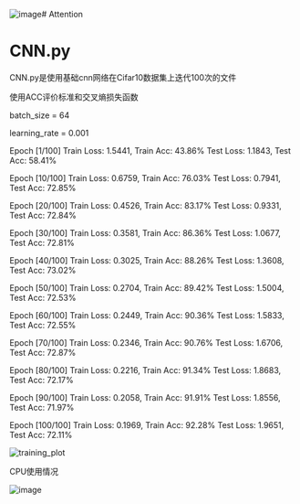 ![image](https://github.com/user-attachments/assets/f81ccdd0-5f1d-429d-8a1c-6876441ab492)# Attention

# CNN.py
CNN.py是使用基础cnn网络在Cifar10数据集上迭代100次的文件

使用ACC评价标准和交叉熵损失函数

batch_size = 64

learning_rate = 0.001

Epoch [1/100] Train Loss: 1.5441, Train Acc: 43.86% Test Loss: 1.1843, Test Acc: 58.41%

Epoch [10/100] Train Loss: 0.6759, Train Acc: 76.03% Test Loss: 0.7941, Test Acc: 72.85%

Epoch [20/100] Train Loss: 0.4526, Train Acc: 83.17% Test Loss: 0.9331, Test Acc: 72.84%

Epoch [30/100] Train Loss: 0.3581, Train Acc: 86.36% Test Loss: 1.0677, Test Acc: 72.81%

Epoch [40/100] Train Loss: 0.3025, Train Acc: 88.26% Test Loss: 1.3608, Test Acc: 73.02%

Epoch [50/100] Train Loss: 0.2704, Train Acc: 89.42% Test Loss: 1.5004, Test Acc: 72.53%

Epoch [60/100] Train Loss: 0.2449, Train Acc: 90.36% Test Loss: 1.5833, Test Acc: 72.55%

Epoch [70/100] Train Loss: 0.2346, Train Acc: 90.76% Test Loss: 1.6706, Test Acc: 72.87%

Epoch [80/100] Train Loss: 0.2216, Train Acc: 91.34% Test Loss: 1.8683, Test Acc: 72.17%

Epoch [90/100] Train Loss: 0.2058, Train Acc: 91.91% Test Loss: 1.8556, Test Acc: 71.97%

Epoch [100/100] Train Loss: 0.1969, Train Acc: 92.28% Test Loss: 1.9651, Test Acc: 72.11%

![training_plot](https://github.com/user-attachments/assets/241774b2-29a6-4410-b49a-108931424047)

CPU使用情况

![image](https://github.com/user-attachments/assets/bab9aecb-106f-4257-bb3d-e9a8e93a03be)





